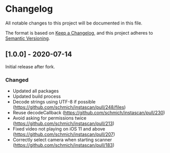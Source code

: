 # Changelog

All notable changes to this project will be documented in this file.

The format is based on [Keep a Changelog](https://keepachangelog.com/en/1.0.0/),
and this project adheres to [Semantic Versioning](https://semver.org/spec/v2.0.0.html).

## [1.0.0] - 2020-07-14

Initial release after fork.

### Changed

- Updated all packages
- Updated build process
- Decode strings using UTF-8 if possible (https://github.com/schmich/instascan/pull/248/files)
- Reuse decodeCallback (https://github.com/schmich/instascan/pull/230)
- Avoid asking for permissions twice (https://github.com/schmich/instascan/pull/213)
- Fixed video not playing on iOS 11 and above (https://github.com/schmich/instascan/pull/207)
- Correctly select camera when starting scanner (https://github.com/schmich/instascan/pull/183)
